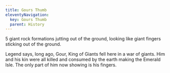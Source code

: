 ```yaml
---
title: Gours Thumb
eleventyNavigation:
  key: Gours Thumb
  parent: History
---
```


5 giant rock formations jutting out of the ground, looking like giant fingers sticking out of the ground.

Legend says, long ago, Gour, King of Giants fell here in a war of giants. Him and his kin were all killed and consumed by the earth making the Emerald Isle. The only part of him now showing is his fingers.
